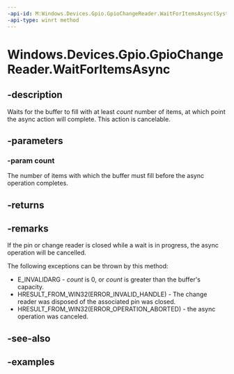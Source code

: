 ```yaml
---
-api-id: M:Windows.Devices.Gpio.GpioChangeReader.WaitForItemsAsync(System.Int32)
-api-type: winrt method
---
```


<!-- Method syntax.
public IAsyncAction GpioChangeReader.WaitForItemsAsync(Int32 count)
-->

# Windows.Devices.Gpio.GpioChangeReader.WaitForItemsAsync

## -description
Waits for the buffer to fill with at least *count* number of items, at which point the async action will complete. This action is cancelable.

## -parameters

### -param count
The number of items with which the buffer must fill before the async operation completes.

## -returns

## -remarks
If the pin or change reader is closed while a wait is in progress, the async operation will be cancelled.

The following exceptions can be thrown by this method:

* E_INVALIDARG - *count* is 0, or *count* is greater than the buffer's capacity.
* HRESULT_FROM_WIN32(ERROR_INVALID_HANDLE) - The change reader was disposed of the associated pin was closed.
* HRESULT_FROM_WIN32(ERROR_OPERATION_ABORTED) - the async operation was canceled.

## -see-also

## -examples

